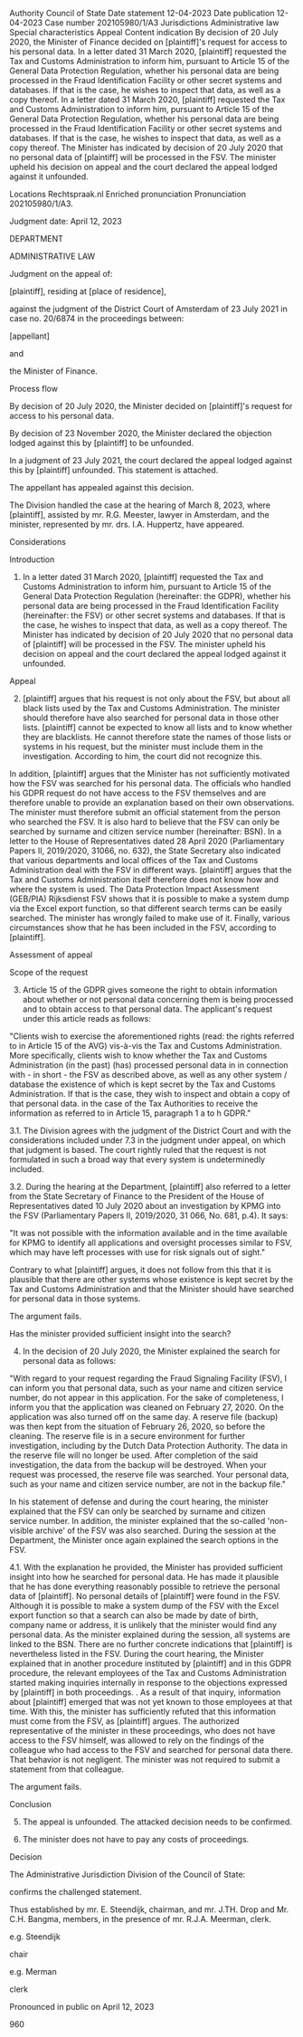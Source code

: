 Authority
Council of State
Date statement
12-04-2023
Date publication
12-04-2023
Case number
202105980/1/A3
Jurisdictions
Administrative law
Special characteristics
Appeal
Content indication
By decision of 20 July 2020, the Minister of Finance decided on \[plaintiff\]'s request for access to his personal data. In a letter dated 31 March 2020, \[plaintiff\] requested the Tax and Customs Administration to inform him, pursuant to Article 15 of the General Data Protection Regulation, whether his personal data are being processed in the Fraud Identification Facility or other secret systems and databases. If that is the case, he wishes to inspect that data, as well as a copy thereof. In a letter dated 31 March 2020, \[plaintiff\] requested the Tax and Customs Administration to inform him, pursuant to Article 15 of the General Data Protection Regulation, whether his personal data are being processed in the Fraud Identification Facility or other secret systems and databases. If that is the case, he wishes to inspect that data, as well as a copy thereof. The Minister has indicated by decision of 20 July 2020 that no personal data of \[plaintiff\] will be processed in the FSV. The minister upheld his decision on appeal and the court declared the appeal lodged against it unfounded.

Locations
Rechtspraak.nl
Enriched pronunciation
Pronunciation
202105980/1/A3.

Judgment date: April 12, 2023

DEPARTMENT

ADMINISTRATIVE LAW

Judgment on the appeal of:

\[plaintiff\], residing at \[place of residence\],

against the judgment of the District Court of Amsterdam of 23 July 2021 in case no. 20/6874 in the proceedings between:

\[appellant\]

and

the Minister of Finance.

Process flow

By decision of 20 July 2020, the Minister decided on \[plaintiff\]'s request for access to his personal data.

By decision of 23 November 2020, the Minister declared the objection lodged against this by \[plaintiff\] to be unfounded.

In a judgment of 23 July 2021, the court declared the appeal lodged against this by \[plaintiff\] unfounded. This statement is attached.

The appellant has appealed against this decision.

The Division handled the case at the hearing of March 8, 2023, where \[plaintiff\], assisted by mr. R.G. Meester, lawyer in Amsterdam, and the minister, represented by mr. drs. I.A. Huppertz, have appeared.

Considerations

Introduction

1. In a letter dated 31 March 2020, \[plaintiff\] requested the Tax and Customs Administration to inform him, pursuant to Article 15 of the General Data Protection Regulation (hereinafter: the GDPR), whether his personal data are being processed in the Fraud Identification Facility (hereinafter: the FSV) or other secret systems and databases. If that is the case, he wishes to inspect that data, as well as a copy thereof. The Minister has indicated by decision of 20 July 2020 that no personal data of \[plaintiff\] will be processed in the FSV. The minister upheld his decision on appeal and the court declared the appeal lodged against it unfounded.

Appeal

2. \[plaintiff\] argues that his request is not only about the FSV, but about all black lists used by the Tax and Customs Administration. The minister should therefore have also searched for personal data in those other lists. \[plaintiff\] cannot be expected to know all lists and to know whether they are blacklists. He cannot therefore state the names of those lists or systems in his request, but the minister must include them in the investigation. According to him, the court did not recognize this.

In addition, \[plaintiff\] argues that the Minister has not sufficiently motivated how the FSV was searched for his personal data. The officials who handled his GDPR request do not have access to the FSV themselves and are therefore unable to provide an explanation based on their own observations. The minister must therefore submit an official statement from the person who searched the FSV. It is also hard to believe that the FSV can only be searched by surname and citizen service number (hereinafter: BSN). In a letter to the House of Representatives dated 28 April 2020 (Parliamentary Papers II, 2019/2020, 31066, no. 632), the State Secretary also indicated that various departments and local offices of the Tax and Customs Administration deal with the FSV in different ways. \[plaintiff\] argues that the Tax and Customs Administration itself therefore does not know how and where the system is used. The Data Protection Impact Assessment (GEB/PIA) Rijksdienst FSV shows that it is possible to make a system dump via the Excel export function, so that different search terms can be easily searched. The minister has wrongly failed to make use of it. Finally, various circumstances show that he has been included in the FSV, according to \[plaintiff\].

Assessment of appeal

Scope of the request

3. Article 15 of the GDPR gives someone the right to obtain information about whether or not personal data concerning them is being processed and to obtain access to that personal data. The applicant's request under this article reads as follows:

"Clients wish to exercise the aforementioned rights (read: the rights referred to in Article 15 of the AVG) vis-à-vis the Tax and Customs Administration. More specifically, clients wish to know whether the Tax and Customs Administration (in the past) (has) processed personal data in in connection with - in short - the FSV as described above, as well as any other system / database the existence of which is kept secret by the Tax and Customs Administration. If that is the case, they wish to inspect and obtain a copy of that personal data. in the case of the Tax Authorities to receive the information as referred to in Article 15, paragraph 1 a to h GDPR."

3.1. The Division agrees with the judgment of the District Court and with the considerations included under 7.3 in the judgment under appeal, on which that judgment is based. The court rightly ruled that the request is not formulated in such a broad way that every system is undeterminedly included.

3.2. During the hearing at the Department, \[plaintiff\] also referred to a letter from the State Secretary of Finance to the President of the House of Representatives dated 10 July 2020 about an investigation by KPMG into the FSV (Parliamentary Papers II, 2019/2020, 31 066, No. 681, p.4). It says:

"It was not possible with the information available and in the time available for KPMG to identify all applications and oversight processes similar to FSV, which may have left processes with use for risk signals out of sight."

Contrary to what \[plaintiff\] argues, it does not follow from this that it is plausible that there are other systems whose existence is kept secret by the Tax and Customs Administration and that the Minister should have searched for personal data in those systems.

The argument fails.

Has the minister provided sufficient insight into the search?

4. In the decision of 20 July 2020, the Minister explained the search for personal data as follows:

"With regard to your request regarding the Fraud Signaling Facility (FSV), I can inform you that personal data, such as your name and citizen service number, do not appear in this application. For the sake of completeness, I inform you that the application was cleaned on February 27, 2020. On the application was also turned off on the same day. A reserve file (backup) was then kept from the situation of February 26, 2020, so before the cleaning. The reserve file is in a secure environment for further investigation, including by the Dutch Data Protection Authority. The data in the reserve file will no longer be used. After completion of the said investigation, the data from the backup will be destroyed. When your request was processed, the reserve file was searched. Your personal data, such as your name and citizen service number, are not in the backup file."

In his statement of defense and during the court hearing, the minister explained that the FSV can only be searched by surname and citizen service number. In addition, the minister explained that the so-called 'non-visible archive' of the FSV was also searched. During the session at the Department, the Minister once again explained the search options in the FSV.

4.1. With the explanation he provided, the Minister has provided sufficient insight into how he searched for personal data. He has made it plausible that he has done everything reasonably possible to retrieve the personal data of \[plaintiff\]. No personal details of \[plaintiff\] were found in the FSV. Although it is possible to make a system dump of the FSV with the Excel export function so that a search can also be made by date of birth, company name or address, it is unlikely that the minister would find any personal data. As the minister explained during the session, all systems are linked to the BSN. There are no further concrete indications that \[plaintiff\] is nevertheless listed in the FSV. During the court hearing, the Minister explained that in another procedure instituted by \[plaintiff\] and in this GDPR procedure, the relevant employees of the Tax and Customs Administration started making inquiries internally in response to the objections expressed by \[plaintiff\] in both proceedings. . As a result of that inquiry, information about \[plaintiff\] emerged that was not yet known to those employees at that time. With this, the minister has sufficiently refuted that this information must come from the FSV, as \[plaintiff\] argues. The authorized representative of the minister in these proceedings, who does not have access to the FSV himself, was allowed to rely on the findings of the colleague who had access to the FSV and searched for personal data there. That behavior is not negligent. The minister was not required to submit a statement from that colleague.

The argument fails.

Conclusion

5. The appeal is unfounded. The attacked decision needs to be confirmed.

6. The minister does not have to pay any costs of proceedings.

Decision

The Administrative Jurisdiction Division of the Council of State:

confirms the challenged statement.

Thus established by mr. E. Steendijk, chairman, and mr. J.TH. Drop and Mr. C.H. Bangma, members, in the presence of mr. R.J.A. Meerman, clerk.

e.g. Steendijk

chair

e.g. Merman

clerk

Pronounced in public on April 12, 2023

960
